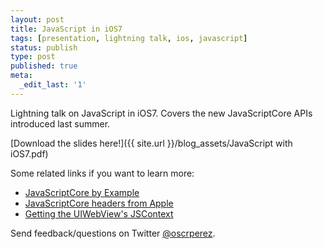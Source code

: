 ```yaml
---
layout: post
title: JavaScript in iOS7
tags: [presentation, lightning talk, ios, javascript]
status: publish
type: post
published: true
meta:
  _edit_last: '1'
---
```

Lightning talk on JavaScript in iOS7. Covers the new JavaScriptCore APIs introduced last summer.

[Download the slides here!]({{ site.url }}/blog_assets/JavaScript with iOS7.pdf)

Some related links if you want to learn more:

 - [JavaScriptCore by Example](http://blog.bignerdranch.com/4736-javascriptcore-example/)
 - [JavaScriptCore headers from Apple](http://opensource.apple.com/source/JavaScriptCore/JavaScriptCore-7537.65/API/)
 - [Getting the UIWebView's JSContext](https://github.com/TomSwift/UIWebView-TS_JavaScriptContext)

Send feedback/questions on Twitter [@oscrperez](https://twitter.com/oscrperez).